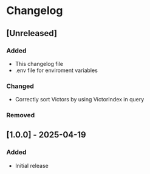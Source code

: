 # Changelog

## [Unreleased]

### Added

  - This changelog file
  - .env file for enviroment variables

### Changed

  - Correctly sort Victors by using VictorIndex in query

### Removed


## [1.0.0] - 2025-04-19

### Added
  - Initial release

